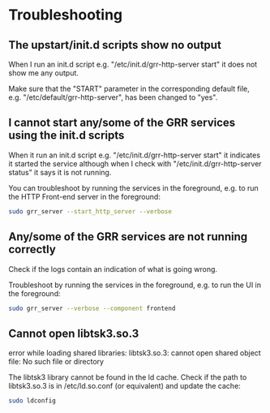 # Troubleshooting

## The upstart/init.d scripts show no output

When I run an init.d script e.g. "/etc/init.d/grr-http-server start" it
does not show me any output.

Make sure that the "START" parameter in the corresponding default file,
e.g. "/etc/default/grr-http-server", has been changed to "yes".

## I cannot start any/some of the GRR services using the init.d scripts

When it run an init.d script e.g. "/etc/init.d/grr-http-server start" it
indicates it started the service although when I check with
"/etc/init.d/grr-http-server status" it says it is not running.

You can troubleshoot by running the services in the foreground, e.g. to
run the HTTP Front-end server in the foreground:

``` bash
sudo grr_server --start_http_server --verbose
```

## Any/some of the GRR services are not running correctly

Check if the logs contain an indication of what is going wrong.

Troubleshoot by running the services in the foreground, e.g. to run the
UI in the foreground:

``` bash
sudo grr_server --verbose --component frontend
```

## Cannot open libtsk3.so.3

error while loading shared libraries: libtsk3.so.3: cannot open shared
object file: No such file or directory

The libtsk3 library cannot be found in the ld cache. Check if the path
to libtsk3.so.3 is in /etc/ld.so.conf (or equivalent) and update the
cache:

``` bash
sudo ldconfig
```
